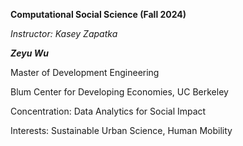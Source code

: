 **Computational Social Science (Fall 2024)**

*Instructor: Kasey Zapatka*

***Zeyu Wu***

Master of Development Engineering

Blum Center for Developing Economies, UC Berkeley

Concentration: Data Analytics for Social Impact

Interests: Sustainable Urban Science, Human Mobility
